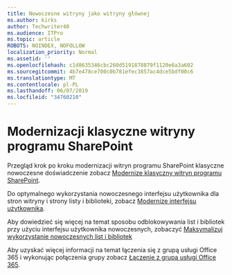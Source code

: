 ```yaml
---
title: Nowoczesne witryny jako witryny głównej
ms.author: kirks
author: Techwriter40
ms.audience: ITPro
ms.topic: article
ROBOTS: NOINDEX, NOFOLLOW
localization_priority: Normal
ms.assetid: ''
ms.openlocfilehash: c1d8635346cbc260d5191878879f1120e6a3a602
ms.sourcegitcommit: 4b7e478ce700c0b781efec3857ac4dce5bdf00c6
ms.translationtype: MT
ms.contentlocale: pl-PL
ms.lasthandoff: 06/07/2019
ms.locfileid: "34760210"
---
```

# <a name="modernize-classic-sharepoint-site"></a>Modernizacji klasyczne witryny programu SharePoint

Przegląd krok po kroku modernizacji witryn programu SharePoint klasyczne nowoczesne doświadczenie zobacz [Modernize klasyczny witryn programu SharePoint](https://docs.microsoft.com/sharepoint/dev/transform/modernize-classic-sites).

Do optymalnego wykorzystania nowoczesnego interfejsu użytkownika dla stron witryny i strony listy i biblioteki, zobacz [Modernize interfejsu użytkownika](https://docs.microsoft.com/sharepoint/dev/transform/modernize-userinterface). 

Aby dowiedzieć się więcej na temat sposobu odblokowywania list i bibliotek przy użyciu interfejsu użytkownika nowoczesnych, zobaczyć [Maksymalizuj wykorzystanie nowoczesnych list i bibliotek](https://docs.microsoft.com/sharepoint/dev/transform/modernize-userinterface-lists-and-libraries)

Aby uzyskać więcej informacji na temat łączenia się z grupą usługi Office 365 i wykonując połączenia grupy zobacz [Łączenie z grupą usługi Office 365](https://docs.microsoft.com/sharepoint/dev/transform/modernize-connect-to-office365-group).
